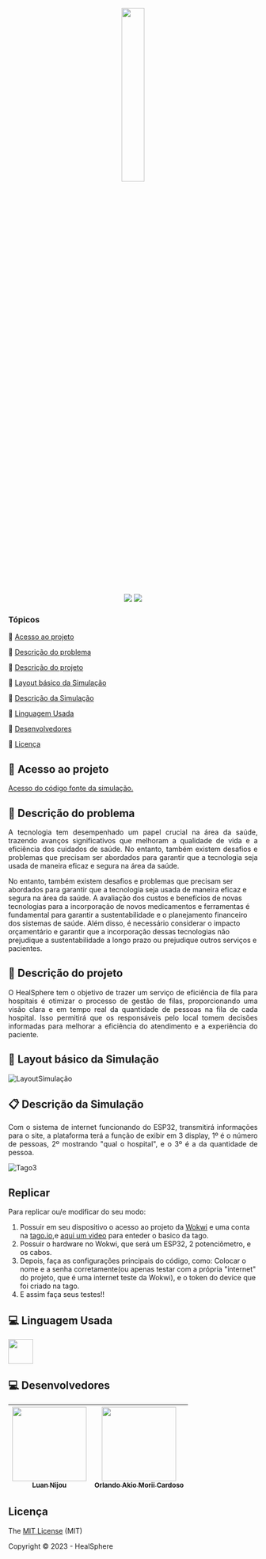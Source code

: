 <p align="center" >
 <img width=30% height= 30% src="https://github.com/Luan-Nijou/GsEdge/assets/126830016/418f7f11-325f-48b4-8ca2-7e9b9c14853f"/>
</p>
<p align="center">

  <img src="http://img.shields.io/static/v1?label=License&message=MIT&color=green&style=for-the-badge"/>
  <img src="http://img.shields.io/static/v1?label=STATUS&message=EM%20DESENVOLVIMENTO&color=RED&style=for-the-badge"/>
 
</p>



### Tópicos 

:small_blue_diamond: [Acesso ao projeto](#-acesso-ao-projeto)

:small_blue_diamond: [Descrição do problema](#-descrição-do-problema)

:small_blue_diamond: [Descrição do projeto](#-descrição-do-projeto)

:small_blue_diamond: [Layout básico da Simulação](#-layout-básico-da-simulação)

:small_blue_diamond: [Descrição da Simulação](#-descrição-da-simulação)

:small_blue_diamond: [Linguagem Usada](#-linguagem-usada)

:small_blue_diamond: [Desenvolvedores](#-desenvolvedores)

:small_blue_diamond: [Licença](#-licença)



## 📁 Acesso ao projeto

 [Acesso do código fonte da simulação.](https://github.com/Luan-Nijou/GsEdge/blob/main/code.ino)

## 📝 Descrição do problema

<p align="justify">
A tecnologia tem desempenhado um papel crucial na área da saúde, trazendo avanços significativos que melhoram a qualidade de vida e a eficiência dos cuidados de saúde. No entanto, também existem desafios e problemas que precisam ser abordados para garantir que a tecnologia seja usada de maneira eficaz e segura na área da saúde. 

No entanto, também existem desafios e problemas que precisam ser abordados para garantir que a tecnologia seja usada de maneira eficaz e segura na área da saúde. A avaliação dos custos e benefícios de novas tecnologias para a incorporação de novos medicamentos e ferramentas é fundamental para garantir a sustentabilidade e o planejamento financeiro dos sistemas de saúde. Além disso, é necessário considerar o impacto orçamentário e garantir que a incorporação dessas tecnologias não prejudique a sustentabilidade a longo prazo ou prejudique outros serviços e pacientes.
</p> 

## 📝 Descrição do projeto 

<p align="justify">
O HealSphere tem o objetivo de trazer um serviço de eficiência de fila para hospitais é otimizar o processo de gestão de filas, proporcionando uma visão clara e em tempo real da quantidade de pessoas na fila de cada hospital. Isso permitirá que os responsáveis pelo local tomem decisões informadas para melhorar a eficiência do atendimento e a experiência do paciente.
</p> 

## 🧰 Layout básico da Simulação

![LayoutSimulação](https://github.com/Luan-Nijou/GsEdge/assets/126830016/0b5191bb-58bc-46cd-ae2e-f26e1b89887c)


## 📋 Descrição da Simulação

<p align="justify">
Com o sistema de internet funcionando do ESP32, transmitirá informações para o site, a plataforma terá a função de exibir em 3 display, 1º é o número de pessoas, 2º mostrando "qual o hospital", e o 3º é a da quantidade de pessoa.
<p/>
 
![Tago3](https://github.com/Luan-Nijou/GsEdge/assets/126830016/56bdf225-7caa-4109-a4c8-fecdcc83c96b)

## Replicar 


<p align="justify">

Para replicar ou/e modificar do seu modo:

 1. Possuir em seu dispositivo o acesso ao projeto da [Wokwi](https://wokwi.com/projects/381783222963131393) e uma conta na [tago.io](https://tago.io),e [aqui um video](https://www.youtube.com/watch?v=leKi6Tt3DXI) para enteder o basico da tago.
 2. Possuir o hardware no Wokwi, que será um ESP32, 2 potenciômetro, e os cabos. 
 4. Depois, faça as configurações principais do código, como: Colocar o nome e a senha corretamente(ou apenas testar com a própria "internet" do projeto, que é uma internet teste da Wokwi), e o token do device que foi criado na tago.
 5. E assim faça seus testes!!
<p/>

## 💻 Linguagem Usada

<img src="https://www.alura.com.br/artigos/assets/formacao-linguagem-c-plus-plus/img-01.png" width=50/>


## 💻 Desenvolvedores 


| [<img src="https://i.imgur.com/ZIv3QYz.jpg" width=150 height= 150><br><sub>Luan Nijou</sub>](https://github.com/Luan-Nijou) | [<img src="" width=150 height= 150><br><sub>Orlando Akio Morii Cardoso</sub>](https://github.com/AkioMorii) |
| :---: | :---: |


## Licença 

The [MIT License]() (MIT)

Copyright :copyright: 2023 - HealSphere
